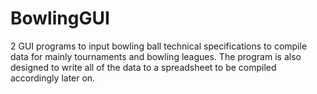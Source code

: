 # BowlingGUI
2 GUI programs to input bowling ball technical specifications to compile data for mainly tournaments and bowling leagues. The program is also designed to write all of the data to a spreadsheet to be compiled accordingly later on.
